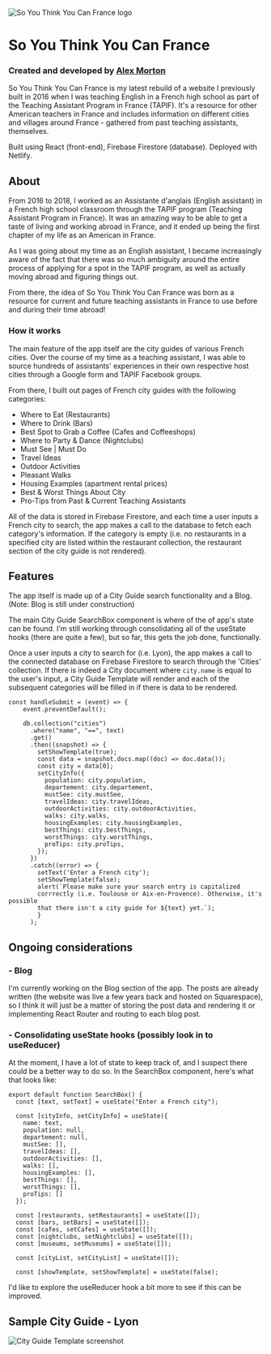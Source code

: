 ![So You Think You Can France logo](src/img/logo.jpg)

# So You Think You Can France

### Created and developed by [Alex Morton](https://alexlsalt.github.io/)  

So You Think You Can France is my latest rebuild of a website I previously built in 2016 when I was teaching English in a French high school as part of the Teaching Assistant Program in France (TAPIF). It's a resource for other American teachers in France and includes information on different cities and villages around France - gathered from past teaching assistants, themselves.

Built using React (front-end), Firebase Firestore (database). Deployed with Netlify.

## About

From 2016 to 2018, I worked as an Assistante d'anglais (English assistant) in a French high school classroom through the TAPIF program (Teaching Assistant Program in France). It was an amazing way to be able to get a taste of living and working abroad in France, and it ended up being the first chapter of my life as an American in France.

As I was going about my time as an English assistant, I became increasingly aware of the fact that there was so much ambiguity around the entire process of applying for a spot in the TAPIF program, as well as actually moving abroad and figuring things out. 

From there, the idea of So You Think You Can France was born as a resource for current and future teaching assistants in France to use before and during their time abroad!


### How it works

The main feature of the app itself are the city guides of various French cities. Over the course of my time as a teaching assistant, I was able to source hundreds of assistants' experiences in their own respective host cities through a Google form and TAPIF Facebook groups. 

From there, I built out pages of French city guides with the following categories:

- Where to Eat (Restaurants)
- Where to Drink (Bars)
- Best Spot to Grab a Coffee (Cafes and Coffeeshops)
- Where to Party & Dance (Nightclubs)
- Must See | Must Do
- Travel Ideas
- Outdoor Activities
- Pleasant Walks
- Housing Examples (apartment rental prices)
- Best & Worst Things About City
- Pro-Tips from Past & Current Teaching Assistants

All of the data is stored in Firebase Firestore, and each time a user inputs a French city to search, the app makes a call to the database to fetch each category's information. If the category is empty (i.e. no restaurants in a specified city are listed within the restaurant collection, the restaurant section of the city guide is not rendered).

## Features 

The app itself is made up of a City Guide search functionality and a Blog. (Note: Blog is still under construction)

The main City Guide SearchBox component is where of the of app's state can be found. I'm still working through consolidating all of the useState hooks (there are quite a few), but so far, this gets the job done, functionally.

Once a user inputs a city to search for (i.e. Lyon), the app makes a call to the connected database on Firebase Firestore to search through the 'Cities' collection. If there is indeed a City document where `city.name` is equal to the user's input, a City Guide Template will render and each of the subsequent categories will be filled in if there is data to be rendered. 

```
const handleSubmit = (event) => {
    event.preventDefault();

    db.collection("cities")
      .where("name", "==", text)
      .get()
      .then((snapshot) => {
        setShowTemplate(true);
        const data = snapshot.docs.map((doc) => doc.data());
        const city = data[0];
        setCityInfo({
          population: city.population,
          departement: city.departement,
          mustSee: city.mustSee,
          travelIdeas: city.travelIdeas,
          outdoorActivities: city.outdoorActivities,
          walks: city.walks,
          housingExamples: city.housingExamples,
          bestThings: city.bestThings,
          worstThings: city.worstThings,
          proTips: city.proTips,
        });
      })
      .catch((error) => {
        setText('Enter a French city');
        setShowTemplate(false);
        alert(`Please make sure your search entry is capitalized 
        corrrectly (i.e. Toulouse or Aix-en-Provence). Otherwise, it's possible 
        that there isn't a city guide for ${text} yet.`);
        }
      );
```



## Ongoing considerations

### - Blog

I'm currently working on the Blog section of the app. The posts are already written (the website was live a few years back and hosted on Squarespace), so I think it will just be a matter of storing the post data and rendering it or implementing React Router and routing to each blog post. 

### - Consolidating useState hooks (possibly look in to useReducer)

At the moment, I have a lot of state to keep track of, and I suspect there could be a better way to do so. In the SearchBox component, here's what that looks like: 

```
export default function SearchBox() {
  const [text, setText] = useState("Enter a French city");

  const [cityInfo, setCityInfo] = useState({
    name: text,
    population: null,
    departement: null,
    mustSee: [],
    travelIdeas: [],
    outdoorActivities: [],
    walks: [],
    housingExamples: [],
    bestThings: [],
    worstThings: [],
    proTips: []
  });

  const [restaurants, setRestaurants] = useState([]);
  const [bars, setBars] = useState([]);
  const [cafes, setCafes] = useState([]);
  const [nightclubs, setNightclubs] = useState([]);
  const [museums, setMuseums] = useState([]);

  const [cityList, setCityList] = useState([]);

  const [showTemplate, setShowTemplate] = useState(false);
```

I'd like to explore the useReducer hook a bit more to see if this can be improved.

## Sample City Guide - Lyon

![City Guide Template screenshot](public/img/city-guide-screenshot.png)

